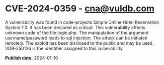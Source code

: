 # CVE-2024-0359 - cna@vuldb.com

A vulnerability was found in code-projects Simple Online Hotel Reservation System 1.0. It has been declared as critical. This vulnerability affects unknown code of the file login.php. The manipulation of the argument username/password leads to sql injection. The attack can be initiated remotely. The exploit has been disclosed to the public and may be used. VDB-250126 is the identifier assigned to this vulnerability.

**Publish date:** 2024-01-10
